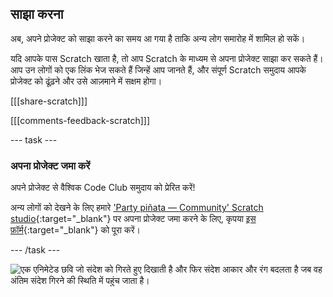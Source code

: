 ## साझा करना

अब, अपने प्रोजेक्ट को साझा करने का समय आ गया है ताकि अन्य लोग समारोह में शामिल हो सकें।

यदि आपके पास Scratch खाता है, तो आप Scratch के माध्यम से अपना प्रोजेक्ट साझा कर सकते हैं। आप उन लोगों को एक लिंक भेज सकते हैं जिन्हें आप जानते हैं, और संपूर्ण Scratch समुदाय आपके प्रोजेक्ट को ढूंढ़ने और उसे आज़माने में सक्षम होगा।

[[[share-scratch]]]

[[[comments-feedback-scratch]]]

--- task ---

### अपना प्रोजेक्ट जमा करें

अपने प्रोजेक्ट से वैश्विक Code Club समुदाय को प्रेरित करें!

अन्य लोगों को देखने के लिए हमारे ['Party piñata — Community' Scratch studio](https://scratch.mit.edu/studios/31111242){:target="_blank"} पर अपना प्रोजेक्ट जमा करने के लिए, कृपया [इस फ़ॉर्म](https://form.raspberrypi.org/f/community-project-submissions){:target="_blank"} को पूरा करें।

--- /task ---

![एक एनिमेटेड छवि जो संदेश को गिरते हुए दिखाती है और फिर संदेश आकार और रंग बदलता है जब वह अंतिम संदेश गिरने की स्थिति में पहुंच जाता है।](images/falling-message.gif)